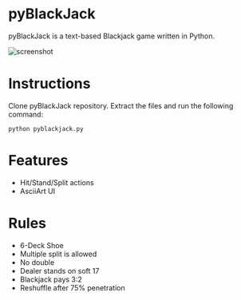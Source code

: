 # pyBlackJack #

pyBlackJack is a text-based Blackjack game written in Python.

![screenshot](http://cl.ly/WWQI/Capture%20d%E2%80%99e%CC%81cran%202014-07-11%20a%CC%80%2001.02.10.png)

# Instructions #

Clone pyBlackJack repository. Extract the files and run the following command:
	
	python pyblackjack.py

# Features #

* Hit/Stand/Split actions
* AsciiArt UI

# Rules #

* 6-Deck Shoe
* Multiple split is allowed
* No double
* Dealer stands on soft 17
* Blackjack pays 3:2
* Reshuffle after 75% penetration 




